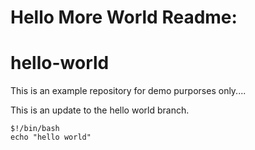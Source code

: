 # Hello More World Readme:

# hello-world
This is an example repository for demo purporses only....

This is an update to the hello world branch.
```
$!/bin/bash
echo "hello world"

```
